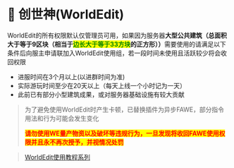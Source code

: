# 🍉 创世神(WorldEdit)

WorldEdit的所有权限默认仅管理员可用，如果因为服务器**大型公共建筑（总面积大于等于9区块（相当于**<mark style="color:green;">**边长大于等于33方块**</mark>**的正方形））**&#x9700;要使用的请满足以下条件后向服主申请联加入WorldEdit使用组，若一段时间未使用且活跃较少将会收回权限

* 进服时间在3个月以上(以进群时间为准)
* 实际游玩时间至少在20天以上（每天上线一个小时记为一天）
* 此前已有部分小型建筑成果，或对服务器基础设施有较大贡献

> 为了避免使用WorldEdit时产生卡顿，已替换插件为异步FAWE，部分指令用法和行为可能会发生变化
>
> <mark style="color:red;">**请勿使用WE量产物资以及破坏等违规行为，一旦发现将收回FAWE使用权限并且永不再次授予，并视情况处罚**</mark>

> [WorldEdit使用教程系列](https://www.bilibili.com/video/BV1y7411H7oD/)
